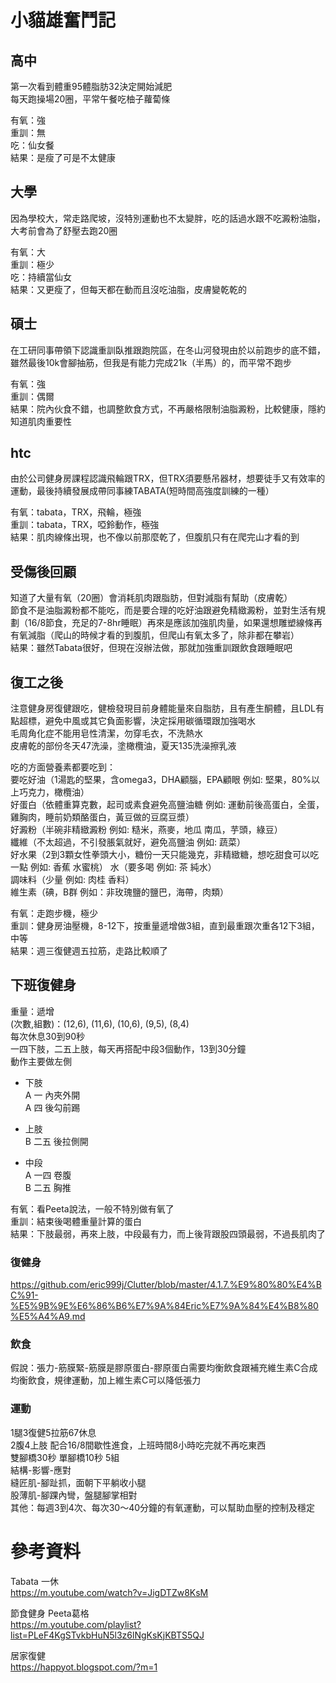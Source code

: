 # 小貓雄奮鬥記  
## 高中
第一次看到體重95體脂肪32決定開始減肥  
每天跑操場20圈，平常午餐吃柚子蘿蔔條  

有氧：強  
重訓：無  
吃：仙女餐  
結果：是瘦了可是不太健康  

## 大學
因為學校大，常走路爬坡，沒特別運動也不太變胖，吃的話過水跟不吃澱粉油脂，大考前會為了舒壓去跑20圈  

有氧：大  
重訓：極少  
吃：持續當仙女  
結果：又更瘦了，但每天都在動而且沒吃油脂，皮膚變乾乾的  

## 碩士
在工研同事帶領下認識重訓臥推跟跑院區，在冬山河發現由於以前跑步的底不錯，雖然最後10k會腳抽筋，但我是有能力完成21k（半馬）的，而平常不跑步  

有氧：強  
重訓：偶爾  
結果：院內伙食不錯，也調整飲食方式，不再嚴格限制油脂澱粉，比較健康，隱約知道肌肉重要性  

## htc
由於公司健身房課程認識飛輪跟TRX，但TRX須要懸吊器材，想要徒手又有效率的運動，最後持續發展成帶同事練TABATA(短時間高強度訓練的一種）  

有氧：tabata，TRX，飛輪，極強  
重訓：tabata，TRX，啞鈴動作，極強  
結果：肌肉線條出現，也不像以前那麼乾了，但腹肌只有在爬完山才看的到  

## 受傷後回顧
知道了大量有氧（20圈）會消耗肌肉跟脂肪，但對減脂有幫助（皮膚乾）  
節食不是油脂澱粉都不能吃，而是要合理的吃好油跟避免精緻澱粉，並對生活有規劃（16/8節食，充足的7-8hr睡眠）再來是應該加強肌肉量，如果還想雕塑線條再有氧減脂（爬山的時候才看的到腹肌，但爬山有氧太多了，除非都在攀岩）  
結果：雖然Tabata很好，但現在沒辦法做，那就加強重訓跟飲食跟睡眠吧  

## 復工之後
注意健身房復健跟吃，健檢發現目前身體能量來自脂肪，且有產生酮體，且LDL有點超標，避免中風或其它負面影響，決定採用碳循環跟加強喝水  
毛周角化症不能用皂性清潔，勿穿毛衣，不洗熱水  
皮膚乾的部份冬天47洗澡，塗橄欖油，夏天135洗澡擦乳液  

吃的方面營養素都要吃到：  
要吃好油（1湯匙的堅果，含omega3，DHA顧腦，EPA顧眼 例如: 堅果，80%以上巧克力，橄欖油）  
好蛋白（依體重算克數，起司或素食避免高鹽油糖 例如: 運動前後高蛋白，全蛋，雞胸肉，睡前奶類酪蛋白，黃豆做的豆腐豆漿）  
好澱粉（半碗非精緻澱粉 例如: 糙米，燕麥，地瓜 南瓜，芋頭，綠豆）  
纖維（不太超過，不引發脹氣就好，避免高鹽油 例如: 蔬菜）  
好水果（2到3顆女性拳頭大小，糖份一天只能幾克，非精緻糖，想吃甜食可以吃一點 例如: 香蕉 水蜜桃）
水（要多喝 例如: 茶 純水）  
調味料（少量 例如: 肉桂 香料）  
維生素（碘，B群 例如：非玫瑰鹽的鹽巴，海帶，肉類）  

有氧：走跑步機，極少  
重訓：健身房油壓機，8-12下，按重量遞增做3組，直到最重跟次重各12下3組，中等  
結果：週三復健週五拉筋，走路比較順了  

## 下班復健身

重量：遞增  
(次數,組數)：(12,6), (11,6), (10,6), (9,5), (8,4)    
每次休息30到90秒  
一四下肢，二五上肢，每天再搭配中段3個動作，13到30分鐘   
動作主要做左側  

* 下肢  
A 一 內夾外開    
A 四 後勾前踢  

* 上肢  
B 二五 後拉側開  

* 中段  
A 一四 卷腹  
B 二五 胸推  

有氧：看Peeta說法，一般不特別做有氧了    
重訓：結束後喝體重量計算的蛋白  
結果：下肢最弱，再來上肢，中段最有力，而上後背跟股四頭最弱，不過長肌肉了    

### 復健身  
https://github.com/eric999j/Clutter/blob/master/4.1.7.%E9%80%80%E4%BC%91-%E5%9B%9E%E6%86%B6%E7%9A%84Eric%E7%9A%84%E4%B8%80%E5%A4%A9.md  

### 飲食
假說：張力-筋膜緊-筋膜是膠原蛋白-膠原蛋白需要均衡飲食跟補充維生素C合成  
均衡飲食，規律運動，加上維生素C可以降低張力  

### 運動 
1腿3復健5拉筋67休息  
2腹4上肢 配合16/8間歇性進食，上班時間8小時吃完就不再吃東西  
雙腳橋30秒 單腳橋10秒 5組  
結構-影響-應對   
縫匠肌-腳趾抓，面朝下平躺收小腿  
股薄肌-腳踝內彎，盤腿腳掌相對  
其他：每週3到4次、每次30～40分鐘的有氧運動，可以幫助血壓的控制及穩定  

# 參考資料
Tabata 一休  
https://m.youtube.com/watch?v=JigDTZw8KsM   

節食健身 Peeta葛格  
https://m.youtube.com/playlist?list=PLeF4KgSTvkbHuN5l3z6lNgKsKjKBTS5QJ  

居家復健  
https://happyot.blogspot.com/?m=1  

